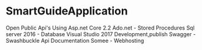 # SmartGuideApplication
Open Public Api's Using
Asp.net Core 2.2
Ado.net - Stored Procedures
Sql server 2016 - Database
Visual Studio 2017 Development,publish
Swagger - Swashbuckle Api Documentation
Somee - Webhosting
